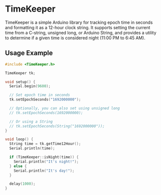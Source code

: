 # TimeKeeper

TimeKeeper is a simple Arduino library for tracking epoch time in seconds and formatting it as a 12-hour clock string. It supports setting the current time from a C-string, unsigned long, or Arduino String, and provides a utility to determine if a given time is considered night (11:00 PM to 6:45 AM).

## Usage Example

```cpp
#include <TimeKeeper.h>

TimeKeeper tk;

void setup() {
  Serial.begin(9600);

  // Set epoch time in seconds
  tk.setEpochSeconds("1692000000");

  // Optionally, you can also set using unsigned long
  // tk.setEpochSeconds(1692000000);

  // Or using a String
  // tk.setEpochSeconds(String("1692000000"));
}

void loop() {
  String time = tk.getTime12Hour();
  Serial.println(time);

  if (TimeKeeper::isNight(time)) {
    Serial.println("It's night!");
  } else {
    Serial.println("It's day!");
  }

  delay(1000);
}
```
